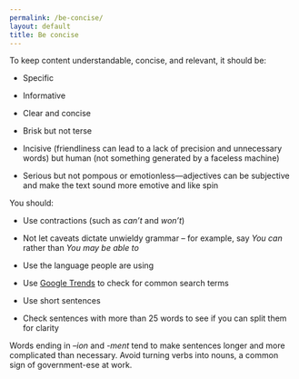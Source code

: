 ```yaml
---
permalink: /be-concise/
layout: default
title: Be concise
---
```

To keep content understandable, concise, and relevant, it should be:

-   Specific

-   Informative

-   Clear and concise

-   Brisk but not terse

-   Incisive (friendliness can lead to a lack of precision and unnecessary words) but human (not something generated by a faceless machine)

-   Serious but not pompous or emotionless—adjectives can be subjective and make the text sound more emotive and like spin

You should:

-   Use contractions (such as *can’t* and *won’t*)

-   Not let caveats dictate unwieldy grammar – for example, say *You can* rather than *You may be able to*

-   Use the language people are using

-   Use [Google Trends](https://www.google.com/trends) to check for common search terms

-   Use short sentences

-   Check sentences with more than 25 words to see if you can split them for clarity

Words ending in *–ion* and *-ment* tend to make sentences longer and more
complicated than necessary. Avoid turning verbs into nouns,
a common sign of government-ese at work.